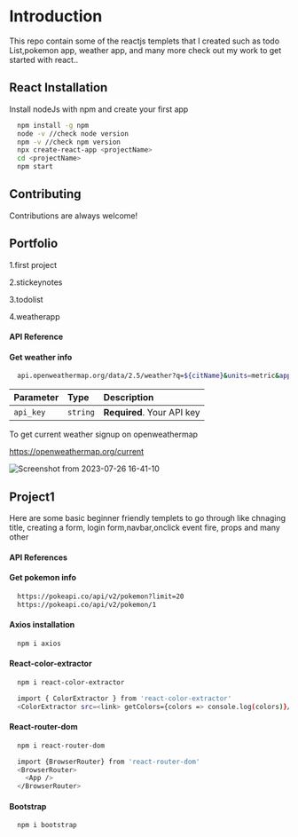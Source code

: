 # Introduction

This repo contain some of the reactjs templets that I created such as todo List,pokemon app, weather app, and many more check out my work to get started with react..

## React Installation

Install nodeJs with npm and create your first app

```bash
  npm install -g npm
  node -v //check node version
  npm -v //check npm version
  npx create-react-app <projectName>
  cd <projectName>
  npm start
```

## Contributing

Contributions are always welcome!

## Portfolio

1.first project

2.stickeynotes

3.todolist

4.weatherapp

#### API Reference

#### Get weather info

```bash
  api.openweathermap.org/data/2.5/weather?q=${citName}&units=metric&appid={API key}
```

| Parameter | Type     | Description                |
| :-------- | :------- | :------------------------- |
| `api_key` | `string` | **Required**. Your API key |

To get current weather signup on openweathermap

https://openweathermap.org/current

![Screenshot from 2023-07-26 16-41-10](https://github.com/SUMEG-04/ReactTemplet/assets/79495013/0e9dc707-eb12-4287-8b80-9df2e3d6efd7)

## Project1

Here are some basic beginner friendly templets to go through like chnaging title, creating a form, login form,navbar,onclick event fire, props and many other

#### API References

#### Get pokemon info

```bash
  https://pokeapi.co/api/v2/pokemon?limit=20
  https://pokeapi.co/api/v2/pokemon/1
```

#### Axios installation

```bash
  npm i axios
```

#### React-color-extractor

```bash
  npm i react-color-extractor
```

```bash
  import { ColorExtractor } from 'react-color-extractor'
  <ColorExtractor src=<link> getColors={colors => console.log(colors)}/>
```

#### React-router-dom

```bash
  npm i react-router-dom
```

```bash
  import {BrowserRouter} from 'react-router-dom'
  <BrowserRouter>
    <App />
  </BrowserRouter>
```

#### Bootstrap

```bash
  npm i bootstrap
```
